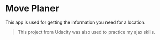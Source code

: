 # Move Planer
This app is used for getting the information you need for a location.
> This project from Udacity was also used to practice my ajax skills.
